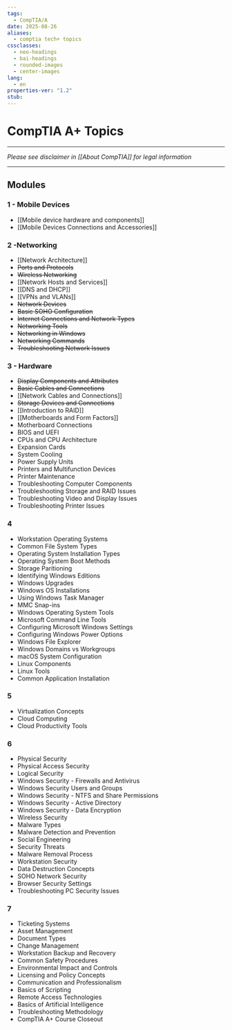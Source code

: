 ```yaml
---
tags:
  - CompTIA/A
date: 2025-08-26
aliases:
  - comptia tech+ topics
cssclasses:
  - neo-headings
  - bai-headings
  - rounded-images
  - center-images
lang:
  - en
properties-ver: "1.2"
stub:
---
```

# CompTIA A+ Topics

***
*Please see disclaimer in [[About CompTIA]] for legal information*
***

## Modules
### 1 - Mobile Devices
- [[Mobile device hardware and components]]
- [[Mobile Devices Connections and Accessories]]
### 2 -Networking
- [[Network Architecture]]
- ~~Ports and Protocols~~
- ~~Wireless Networking~~
- [[Network Hosts and Services]]
- [[DNS and DHCP]]
- [[VPNs and VLANs]]
- ~~Network Devices~~
- ~~Basic SOHO Configuration~~
- ~~Internet Connections and Network Types~~
- ~~Networking Tools~~
- ~~Networking in Windows~~
- ~~Networking Commands~~
- ~~Troubleshooting Network Issues~~
### 3 - Hardware
- ~~Display Components and Attributes~~
- ~~Basic Cables and Connections~~
- [[Network Cables and Connections]]
- ~~Storage Devices and Connections~~
- [[Introduction to RAID]]
- [[Motherboards and Form Factors]]
- Motherboard Connections
- BIOS and UEFI
- CPUs and CPU Architecture
- Expansion Cards
- System Cooling
- Power Supply Units
- Printers and Multifunction Devices
- Printer Maintenance
- Troubleshooting Computer Components
- Troubleshooting Storage and RAID Issues
- Troubleshooting Video and Display Issues
- Troubleshooting Printer Issues
### 4
- Workstation Operating Systems
- Common File System Types
- Operating System Installation Types
- Operating System Boot Methods
- Storage Paritioning
- Identifying Windows Editions
- Windows Upgrades
- Windows OS Installations
- Using Windows Task Manager
- MMC Snap-ins
- Windows Operating System Tools
- Microsoft Command Line Tools
- Configuring Microsoft Windows Settings
- Configuring Windows Power Options
- Windows File Explorer
- Windows Domains vs Workgroups
- macOS System Configuration
- Linux Components
- Linux Tools
- Common Application Installation
### 5
- Virtualization Concepts
- Cloud Computing
- Cloud Productivity Tools
### 6
- Physical Security
- Physical Access Security
- Logical Security
- Windows Security - Firewalls and Antivirus
- Windows Security Users and Groups
- Windows Security - NTFS and Share Permissions
- Windows Security - Active Directory
- Windows Security - Data Encryption
- Wireless Security
- Malware Types
- Malware Detection and Prevention
- Social Engineering
- Security Threats
- Malware Removal Process
- Workstation Security
- Data Destruction Concepts
- SOHO Network Security
- Browser Security Settings
- Troubleshooting PC Security Issues
### 7
- Ticketing Systems
- Asset Management
- Document Types
- Change Management
- Workstation Backup and Recovery
- Common Safety Procedures
- Environmental Impact and Controls
- Licensing and Policy Concepts
- Communication and Professionalism
- Basics of Scripting
- Remote Access Technologies
- Basics of Artificial Intelligence
- Troubleshooting Methodology
- CompTIA A+ Course Closeout
